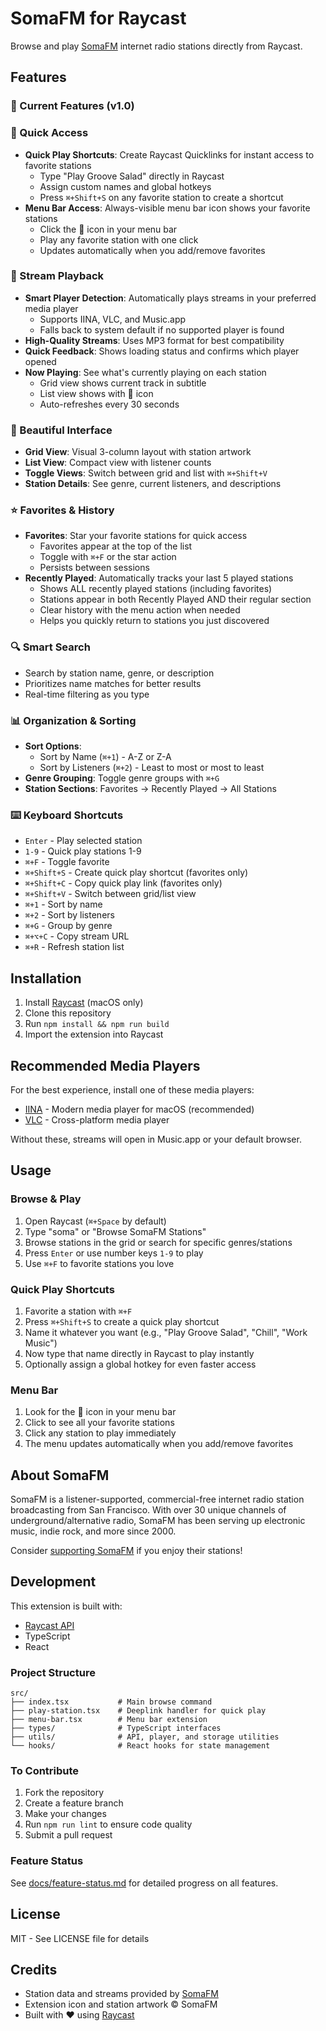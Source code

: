 # SomaFM for Raycast

Browse and play [SomaFM](https://somafm.com) internet radio stations directly from Raycast.

<!-- Add a screenshot of your extension in action -->

## Features

### 🎯 Current Features (v1.0)

### 🚀 Quick Access
- **Quick Play Shortcuts**: Create Raycast Quicklinks for instant access to favorite stations
  - Type "Play Groove Salad" directly in Raycast
  - Assign custom names and global hotkeys
  - Press `⌘+Shift+S` on any favorite station to create a shortcut
- **Menu Bar Access**: Always-visible menu bar icon shows your favorite stations
  - Click the 🎵 icon in your menu bar
  - Play any favorite station with one click
  - Updates automatically when you add/remove favorites

### 🎵 Stream Playback
- **Smart Player Detection**: Automatically plays streams in your preferred media player
  - Supports IINA, VLC, and Music.app
  - Falls back to system default if no supported player is found
- **High-Quality Streams**: Uses MP3 format for best compatibility
- **Quick Feedback**: Shows loading status and confirms which player opened
- **Now Playing**: See what's currently playing on each station
  - Grid view shows current track in subtitle
  - List view shows with 🎵 icon
  - Auto-refreshes every 30 seconds

### 🎨 Beautiful Interface
- **Grid View**: Visual 3-column layout with station artwork
- **List View**: Compact view with listener counts
- **Toggle Views**: Switch between grid and list with `⌘+Shift+V`
- **Station Details**: See genre, current listeners, and descriptions

### ⭐ Favorites & History
- **Favorites**: Star your favorite stations for quick access
  - Favorites appear at the top of the list
  - Toggle with `⌘+F` or the star action
  - Persists between sessions
- **Recently Played**: Automatically tracks your last 5 played stations
  - Shows ALL recently played stations (including favorites)
  - Stations appear in both Recently Played AND their regular section
  - Clear history with the menu action when needed
  - Helps you quickly return to stations you just discovered

### 🔍 Smart Search
- Search by station name, genre, or description
- Prioritizes name matches for better results
- Real-time filtering as you type

### 📊 Organization & Sorting
- **Sort Options**: 
  - Sort by Name (`⌘+1`) - A-Z or Z-A
  - Sort by Listeners (`⌘+2`) - Least to most or most to least
- **Genre Grouping**: Toggle genre groups with `⌘+G`
- **Station Sections**: Favorites → Recently Played → All Stations

### ⌨️ Keyboard Shortcuts
- `Enter` - Play selected station
- `1-9` - Quick play stations 1-9
- `⌘+F` - Toggle favorite
- `⌘+Shift+S` - Create quick play shortcut (favorites only)
- `⌘+Shift+C` - Copy quick play link (favorites only)
- `⌘+Shift+V` - Switch between grid/list view
- `⌘+1` - Sort by name
- `⌘+2` - Sort by listeners
- `⌘+G` - Group by genre
- `⌘+⌥+C` - Copy stream URL
- `⌘+R` - Refresh station list

## Installation

1. Install [Raycast](https://www.raycast.com/) (macOS only)
2. Clone this repository
3. Run `npm install && npm run build`
4. Import the extension into Raycast

## Recommended Media Players

For the best experience, install one of these media players:
- [IINA](https://iina.io/) - Modern media player for macOS (recommended)
- [VLC](https://www.videolan.org/vlc/) - Cross-platform media player

Without these, streams will open in Music.app or your default browser.

## Usage

### Browse & Play
1. Open Raycast (`⌘+Space` by default)
2. Type "soma" or "Browse SomaFM Stations"
3. Browse stations in the grid or search for specific genres/stations
4. Press `Enter` or use number keys `1-9` to play
5. Use `⌘+F` to favorite stations you love

### Quick Play Shortcuts
1. Favorite a station with `⌘+F`
2. Press `⌘+Shift+S` to create a quick play shortcut
3. Name it whatever you want (e.g., "Play Groove Salad", "Chill", "Work Music")
4. Now type that name directly in Raycast to play instantly
5. Optionally assign a global hotkey for even faster access

### Menu Bar
1. Look for the 🎵 icon in your menu bar
2. Click to see all your favorite stations
3. Click any station to play immediately
4. The menu updates automatically when you add/remove favorites

## About SomaFM

SomaFM is a listener-supported, commercial-free internet radio station broadcasting from San Francisco. With over 30 unique channels of underground/alternative radio, SomaFM has been serving up electronic music, indie rock, and more since 2000.

Consider [supporting SomaFM](https://somafm.com/support/) if you enjoy their stations!

## Development

This extension is built with:
- [Raycast API](https://developers.raycast.com/)
- TypeScript
- React

### Project Structure
```
src/
├── index.tsx           # Main browse command
├── play-station.tsx    # Deeplink handler for quick play
├── menu-bar.tsx        # Menu bar extension
├── types/              # TypeScript interfaces
├── utils/              # API, player, and storage utilities
└── hooks/              # React hooks for state management
```

### To Contribute
1. Fork the repository
2. Create a feature branch
3. Make your changes
4. Run `npm run lint` to ensure code quality
5. Submit a pull request

### Feature Status
See [docs/feature-status.md](docs/feature-status.md) for detailed progress on all features.

## License

MIT - See LICENSE file for details

## Credits

- Station data and streams provided by [SomaFM](https://somafm.com)
- Extension icon and station artwork © SomaFM
- Built with ❤️ using [Raycast](https://www.raycast.com/) 